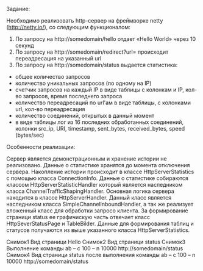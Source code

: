 Задание:

Необходимо реализовать http-сервер на фреймворке netty
(http://netty.io/), со следующим функционалом:
1. По запросу на http://somedomain/hello отдает «Hello World» через 10 секунд
2. По запросу на http://somedomain/redirect?url=<url> происходит
переадресация на указанный url
3. По запросу на http://somedomain/status выдается статистика:
 - общее количество запросов
 - количество уникальных запросов (по одному на IP)
 - счетчик запросов на каждый IP в виде таблицы с колонкам и IP,
кол-во запросов, время последнего запроса
 - количество переадресаций по url'ам  в виде таблицы, с колонками
url, кол-во переадресация
 - количество соединений, открытых в данный момент
 - в виде таблицы лог из 16 последних обработанных соединений, колонки
src_ip, URI, timestamp,  sent_bytes, received_bytes, speed (bytes/sec)

Особенности реализации:

Сервер является демонстрационным и хранение истории не реализовано. Данные о статистике хранятся до момента отключения сервера.
Накопление истории происходит  в  классе HttpServerStatistics с помощью класса ConnectionInfo. Данные о статистике собираются классом HttpServerStatisticHandler который является наследником класса ChannelTrafficShapingHandler.
Основная логика сервера находится в классе HttpServerHandler. Данный класс является наследником класса SimpleChannelInboundHandler, а так же реализует вложенный класс для обработки запросо клиента. 
За формирование страници status ее графичискую часть отвечает класс HttpSeverStatusPage и TableBilder. Данные для формирования таблиц и статусов получаются из выше указанного класса HttpServerStatistics.

Снимок1 Вид страници Hello
Снимок2 Вид страници status
Снимок3 Выполнение команды ab – c 100 – n 10000 http://somedomain/status
Снимок4 Вид страници status после выполнения команды ab – c 100 – n 10000 http://somedomain/status


